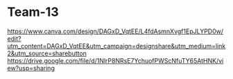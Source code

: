 # Team-13


https://www.canva.com/design/DAGxD_VqtEE/L4fdAsmnXvgf1EpJLYPD0w/edit?utm_content=DAGxD_VqtEE&utm_campaign=designshare&utm_medium=link2&utm_source=sharebutton
https://drive.google.com/file/d/1NlrP8NRsE7YchuofPWScNfuTY65AtHNK/view?usp=sharing
